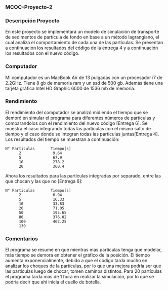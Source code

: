 ### MCOC-Proyecto-2

### Descripción Proyecto

En este proyecto se implementará un modelo de simulación de transporte de sedimentos de partícula de fondo en base a un método lagrangiano, el cual analiza el comportamiento de cada una de las partículas. Se presentan a continuacion los resultados del código de la entrega 4 y a continuación los resultados con el nuevo código. 

### Computador 

Mi computador es un MacBook Air de 13 pulgadas con un procesador i7 de 2.2GHz. Tiene 8 gb de memoria ram y un ssd de 500 gb. 
Además tiene una tarjeta gráfica Intel HD Graphic 6000 de 1536 mb de memoria. 


### Rendimiento 

El rendimiento del computador se analizó midiendo el tiempo que se demoró en simular el programa para diferentes números de partículas y comparandolos con el rendimiento del nuevo código [Entrega 6]. 
Se muestra el caso integrando todas las partículas con el mismo salto de tiempo y el caso donde se integran todas las particulas juntas[Entrega 4]. Los resultados del tiempo se muestran a continuación: 

    N° Particulas       Tiempo[s]
          2              9.64
          5              67.9
          10             278.2
          20             360.4
 
 Ahora los resultados para las particulas integradas por separado, entre las que chocan y las que no [Entrega 6]:
 
    N° Particulas       Tiempo[s]
          2              6.94
          5              16.33
          10             33.83
          20             71.05   
          50             195.65   
          80             376.02
          100            462.25   
          130


### Comentarios 

El programa se resume en que mientras más particulas tenga que modelar, más tiempo se demora en obtener el gráfico de la posición. El tiempo aumenta exponencialmente, debido a que el código tarda mucho en analizar los choques de la partículas, por lo que una mejora podría ser que las particulas luego de chocar, tomen caminos distintos. Para 20 partículas el programa tarda más de 1 hora en realizar la simulación, por lo que se podría decir que ahí inicia el cuello de botella. 

